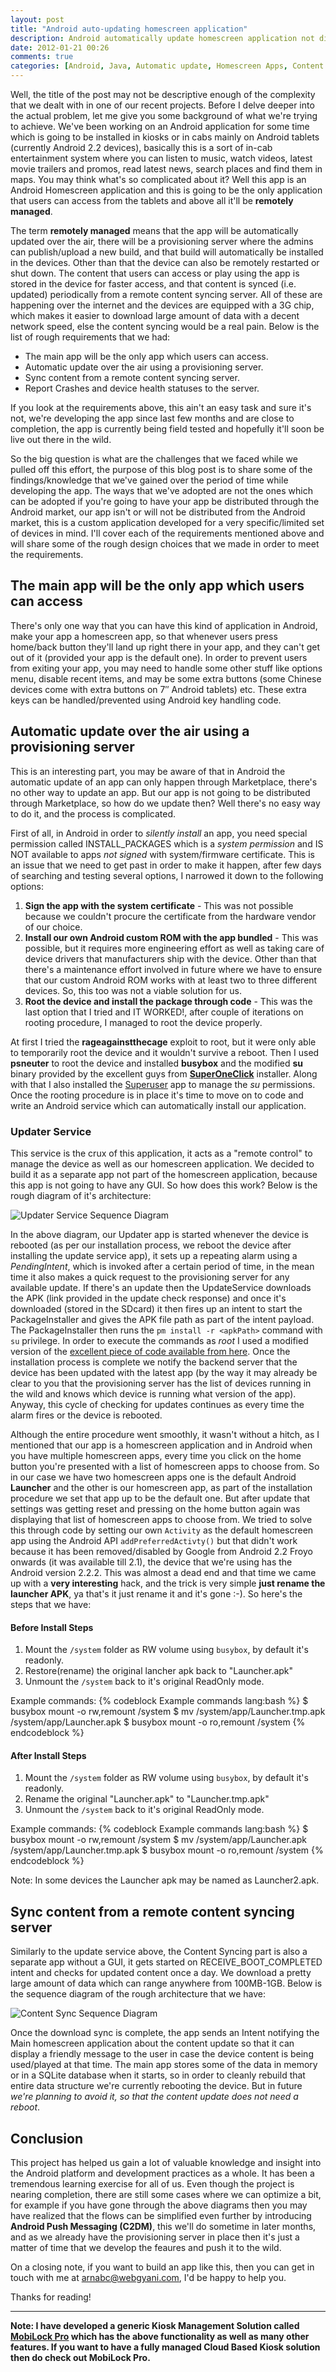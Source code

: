 ```yaml
---
layout: post
title: "Android auto-updating homescreen application"
description: Android automatically update homescreen application not distributed through Google Android Marketplace.
date: 2012-01-21 00:26
comments: true
categories: [Android, Java, Automatic update, Homescreen Apps, Content Sync]
---
```


Well, the title of the post may not be descriptive enough of the complexity that we dealt with in one of our recent projects. Before I delve deeper into the actual problem, let me give you some background of what we're trying to achieve. We've been working on an Android application for some time which is going to be installed in kiosks or in cabs mainly on Android tablets (currently Android 2.2 devices), basically this is a sort of in-cab entertainment system where you can listen to music, watch videos, latest movie trailers and promos, read latest news, search places and find them in maps. You may think what's so complicated about it? Well this app is an Android Homescreen application and this is going to be the only application that users can access from the tablets and above all it'll be **remotely managed**. 

The term **remotely managed** means that the app will be automatically updated over the air, there will be a provisioning server where the admins can publish/upload a new build, and that build will automatically be installed in the devices. Other than that the device can also be remotely restarted or shut down. The content that users can access or play using the app is stored in the device for faster access, and that content is synced (i.e. updated) periodically from a remote content syncing server. All of these are happening over the internet and the devices are equipped with a 3G chip, which makes it easier to download large amount of data with a decent network speed, else the content syncing would be a real pain. Below is the list of rough requirements that we had:

* The main app will be the only app which users can access.
* Automatic update over the air using a provisioning server.
* Sync content from a remote content syncing server.
* Report Crashes and device health statuses to the server.

<!--more-->
If you look at the requirements above, this ain't an easy task and sure it's not, we're developing the app since last few months and are close to completion, the app is currently being field tested and hopefully it'll soon be live out there in the wild.

So the big question is what are the challenges that we faced while we pulled off this effort, the purpose of this blog post is to share some of the findings/knowledge that we've gained over the period of time while developing the app. The ways that we've adopted are not the ones which can be adopted if you're going to have your app be distributed through the Android market, our app isn't or will not be distributed from the Android market, this is a custom application developed for a very specific/limited set of devices in mind. I'll cover each of the requirements mentioned above and will share some of the rough design choices that we made in order to meet the requirements.


## The main app will be the only app which users can access
There's only one way that you can have this kind of application in Android, make your app a homescreen app, so that whenever users press home/back button they'll land up right there in your app, and they can't get out of it (provided your app is the default one). In order to prevent users from exiting your app, you may need to handle some other stuff like options menu, disable recent items, and may be some extra buttons (some Chinese devices come with extra buttons on 7&Prime; Android tablets) etc. These extra keys can be handled/prevented using Android key handling code.

## Automatic update over the air using a provisioning server
This is an interesting part, you may be aware of that in Android the automatic update of an app can only happen through Marketplace, there's no other way to update an app. But our app is not going to be distributed through Marketplace, so how do we update then? Well there's no easy way to do it, and the process is complicated.

First of all, in Android in order to _silently install_ an app, you need special permission called INSTALL_PACKAGES which is a _system permission_ and IS NOT available to apps _not signed_ with system/firmware certificate. This is an issue that we need to get past in order to make it happen, after few days of searching and testing several options, I narrowed it down to the following options:

1. **Sign the app with the system certificate** - This was not possible because we couldn't procure the certificate from the hardware vendor of our choice.
2. **Install our own Android custom ROM with the app bundled** - This was possible, but it requires more engineering effort as well as taking care of device drivers that manufacturers ship with the device. Other than that there's a maintenance effort involved in future where we have to ensure that our custom Android ROM works with at least two to three different devices. So, this too was not a viable solution for us.
3. **Root the device and install the package through code** - This was the last option that I tried and IT WORKED!, after couple of iterations on rooting procedure, I managed to root the device properly. 

At first I tried the **rageagainstthecage** exploit to root, but it were only able to temporarily root the device and it wouldn't survive a reboot. Then I used **psneuter** to root the device and installed **busybox** and the modified **su** binary provided by the excellent guys from [**SuperOneClick**](http://shortfuse.org/) installer. Along with that I also installed the [Superuser](https://market.android.com/details?id=com.noshufou.android.su&hl=en) app to manage the *su* permissions. Once the rooting procedure is in place it's time to move on to code and write an Android service which can automatically install our application.

### Updater Service

This service is the crux of this application, it acts as a "remote control" to manage the device as well as our homescreen application. We decided to build it as a separate app not part of the homescreen application, because this app is not going to have any GUI. So how does this work? Below is the rough diagram of it's architecture:

![Updater Service Sequence Diagram](/images/updater-service-sequence-diagram.png)

In the above diagram, our Updater app is started whenever the device is rebooted (as per our installation process, we reboot the device after installing the update service app), it sets up a repeating alarm using a *PendingIntent*, which is invoked after a certain period of time, in the mean time it also makes a quick request to the provisioning server for any available update. If there's an update then the UpdateService downloads the APK (link provided in the update check response) and once it's downloaded (stored in the SDcard) it then fires up an intent to start the PackageInstaller and gives the APK file path as part of the intent payload. The PackageInstaller then runs the ```pm install -r <apkPath>``` command with ```su``` privilege. In order to execute the commands as *root* I used a modified version of the [excellent piece of code available from here](http://muzikant-android.blogspot.com/2011/02/how-to-get-root-access-and-execute.html). Once the installation process is complete we notify the backend server that the device has been updated with the latest app (by the way it may already be clear to you that the provisioning server has the list of devices running in the wild and knows which device is running what version of the app). Anyway, this cycle of checking for updates continues as every time the alarm fires or the device is rebooted.


Although the entire procedure went smoothly, it wasn't without a hitch, as I mentioned that our app is a homescreen application and in Android when you have multiple homescreen apps, every time you click on the home button you're presented with a list of homescreen apps to choose from. So in our case we have two homescreen apps one is the default Android **Launcher** and the other is our homescreen app, as part of the installation procedure we set that app up to be the default one. But after update that settings was getting reset and pressing on the home button again was displaying that list of homescreen apps to choose from. We tried to solve this through code by setting our own ```Activity``` as the default homescreen app using the Android API ```addPreferredActivty()``` but that didn't work because it has been removed/disabled by Google from Android 2.2 Froyo onwards (it was available till 2.1), the device that we're using has the Android version 2.2.2. This was almost a dead end and that time we came up with a **very interesting** hack, and the trick is very simple **just rename the launcher APK**, ya that's it just rename it and it's gone :-). So here's the steps that we have:


#### Before Install Steps
1. Mount the ```/system``` folder as RW volume using ```busybox```, by default it's readonly.
2. Restore(rename) the original lancher apk back to "Launcher.apk"
3. Unmount the ```/system``` back to it's original ReadOnly mode.


Example commands:
{% codeblock Example commands lang:bash %}
$ busybox mount -o rw,remount /system
$ mv /system/app/Launcher.tmp.apk /system/app/Launcher.apk
$ busybox mount -o ro,remount /system
{% endcodeblock %}

#### After Install Steps
1. Mount the ```/system``` folder as RW volume using ```busybox```, by default it's readonly.
2. Rename the original "Launcher.apk" to "Launcher.tmp.apk"
3. Unmount the ```/system``` back to it's original ReadOnly mode.

Example commands:
{% codeblock Example commands lang:bash %}
$ busybox mount -o rw,remount /system
$ mv /system/app/Launcher.apk /system/app/Launcher.tmp.apk
$ busybox mount -o ro,remount /system
{% endcodeblock %}

Note: In some devices the Launcher apk may be named as Launcher2.apk.


## Sync content from a remote content syncing server

Similarly to the update service above, the Content Syncing part is also a separate app without a GUI, it gets started on RECEIVE_BOOT_COMPLETED intent and checks for updated content once a day. We download a pretty large amount of data which can range anywhere from 100MB-1GB. Below is the sequence diagram of the rough architecture that we have:

![Content Sync Sequence Diagram](/images/content-sync-sequence-diagram.png)

Once the download sync is complete, the app sends an Intent notifying the Main homescreen application about the content update so that it can display a friendly message to the user in case the device content is being used/played at that time. The main app stores some of the data in memory or in a SQLite database when it starts, so in order to cleanly rebuild that entire data structure we're currently rebooting the device. But in future *we're planning to avoid it, so that the content update does not need a reboot*.


## Conclusion

This project has helped us gain a lot of valuable knowledge and insight into the Android platform and development practices as a whole. It has been a tremendous learning exercise for all of us. Even though the project is nearing completion, there are still some cases where we can optimize a bit, for example if you have gone through the above diagrams then you may have realized that the flows can be simplified even further by introducing **Android Push Messaging (C2DM)**, this we'll do sometime in later months, and as we already have the provisioning server in place then it's just a matter of time that we develop the feaures and push it to the wild.

On a closing note, if you want to build an app like this, then you can get in touch with me at <arnabc@webgyani.com>, I'd be happy to help you.

Thanks for reading!


---
**Note: I have developed a generic Kiosk Management Solution called [MobiLock Pro](https://mobilock.in) which has the above functionality as well as many other features. If you want to have a fully managed Cloud Based Kiosk solution then do check out MobiLock Pro.**

